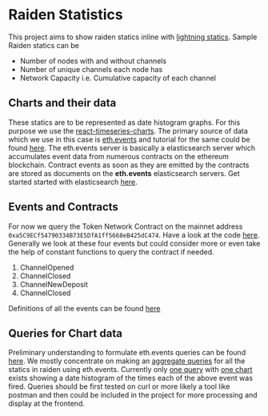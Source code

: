 # Raiden Statistics

This project aims to show raiden statics inline with [lightning statics](https://bitcoinvisuals.com/lightning).
Sample Raiden statics can be

- Number of nodes with and without channels
- Number of unique channels each node has
- Network Capacity i.e. Cumulative capacity of each channel

## Charts and their data

These statics are to be represented as date histogram graphs. For this purpose we use the [react-timeseries-charts](https://software.es.net/react-timeseries-charts/#/). The primary source of data which we use in this case is [eth.events](https://eth.events) and tutorial for the same could be found [here](https://ethevents.readthedocs.io/en/latest/).
The eth.events server is basically a elasticsearch server which accumulates event data from numerous contracts on the ethereum blockchain. Contract events as soon as they are emitted by the contracts are stored as documents on the **eth.events** elasticsearch servers. Get started started with elasticsearch [here](https://www.elastic.co/guide/en/elasticsearch/reference/6.5/getting-started-concepts.html).

## Events and Contracts

For now we query the Token Network Contract on the mainnet address `0xa5C9ECf54790334B73E5DfA1ff5668eB425dC474`.
Have a look at the code [here](https://etherscan.io/address/0xa5C9ECf54790334B73E5DfA1ff5668eB425dC474#code). Generally we look at these four events but could consider more or even take the help of constant functions to query the contract if needed.

1. ChannelOpened
2. ChannelClosed
3. ChannelNewDeposit
4. ChannelClosed

Definitions of all the events can be found [here](https://etherscan.io/address/0xa5C9ECf54790334B73E5DfA1ff5668eB425dC474#code)

## Queries for Chart data

Preliminary understanding to formulate eth.events queries can be found [here](https://ethevents.readthedocs.io/en/latest/elastic/tutorials/query.html).
We mostly concentrate on making an [aggregate queries](https://www.elastic.co/guide/en/elasticsearch/reference/current/search-aggregations.html) for all the statics in raiden using eth.events.
Currently only [one query](https://github.com/agatsoh/raiden_analytics/blob/master/src/services/helpers/event_queries.ts) with [one chart](https://github.com/agatsoh/raiden_analytics/tree/master/src/components/raiden_event_chart) exists showing a date histogram of the times each of the above event was fired. Queries should be first tested on curl or more likely a tool like postman and then could be included in the project for more processing and display at the frontend.
